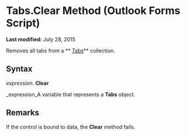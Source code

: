
# Tabs.Clear Method (Outlook Forms Script)

 **Last modified:** July 28, 2015

Removes all tabs from a  ** [Tabs](0b209e50-60c7-e991-f0fb-627dd17cb7ec.md)** collection.

## Syntax

 _expression_. **Clear**

 _expression_A variable that represents a  **Tabs** object.


## Remarks

If the control is bound to data, the  **Clear** method fails.

